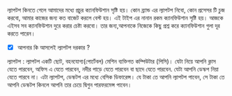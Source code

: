 ল্যাপটপ কিনতে গেলে আমাদের মধ্যে প্রচুর ক্যানফিউশান সৃষ্টি হয়। কোন ব্র্যান্ড এর ল্যাপটপ নিবো, কোন প্রসেসর টি চুজ করবো, আমার কাজের জন্য কত বাজেট করলে বেস্ট হয়। এই টাইপ এর নানান রকম ক্যানফিউশান
সৃষ্টি হয়। আজকে এইসব সব ক্যানফিউশান দুরে করার চেষ্টা করবো। তার জন্য,আপনাকে নিজেকে কিছু প্রশ্ন করে ক্যানফিউশান গুলা দূর করতে পারেন।

- [x] আপনার কি আসলেই ল্যাপটপ দরকার ?

ল্যাপটপ : ল্যাপটপ একটি ছোট, বহনযোগ্য(পোর্টেবল) মেশিন ব্যক্তিগত কম্পিউটার (পিসি)। যেটা নিয়ে আপনি ক্লাস যেতে পারবেন, অফিস এ যেতে পারবেন, নদীর পাড়ে যেতে পারবেন বা ছাদে যেতে পারবেন. যেটা
আপনি ডেস্কপ নিয়া যেতে পারবে না। এটা ল্যাপটপ, ডেস্কটপ এর মধ্যে বেসিক ডিফারেন্স। যে টাকা তে আপনি ল্যাপটপ পাবেন, সে টাকা তে আপনি ডেস্কটপ কিনলে আপনি তার চেয়ে দ্বিগুন পারফরমেন্স পাবেন।

